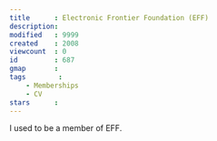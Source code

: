 ```yaml
---
title      : Electronic Frontier Foundation (EFF)
description: 
modified   : 9999
created    : 2008
viewcount  : 0
id         : 687
gmap       : 
tags        :
    - Memberships
    - CV
stars      : 
---
```


I used to be a member of EFF.

